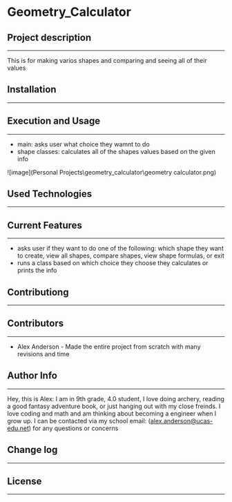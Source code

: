 # Geometry_Calculator

## Project description
---
This is for making varios shapes and comparing and seeing all of their values

## Installation
---

## Execution and Usage
---
+ main: asks user what choice they wamnt to do
+ shape classes: calculates all of the shapes values based on the given info

![image](Personal Projects\geometry_calculator\geometry calculator.png)

## Used Technologies
---

## Current Features
---
+ asks user if they want to do one of the following: which shape they want to create, view all shapes, compare shapes, view shape formulas, or exit
+ runs a class based on which choice they choose they calculates or prints the info


## Contributiong
---


## Contributors
---
+ Alex Anderson - Made the entire project from scratch with many revisions and time


## Author Info
---
Hey, this is Alex: I am in 9th grade, 4.0 student, I love doing archery, reading a good fantasy adventure book, or just hanging out with my close freinds. I love coding and math and am thinking about becoming a engineer when I grow up.
I can be contacted via my school email: (alex.anderson@ucas-edu.net) for any questions or concerns


## Change log
---


## License
---